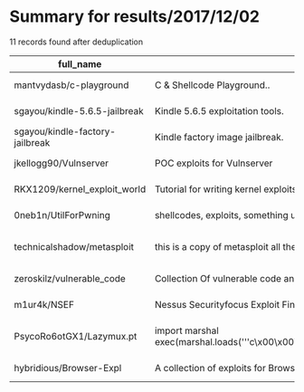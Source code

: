 
# Summary for results/2017/12/02
    
11 records found after deduplication

| full_name | description | html_url | matched_list | matched_count | pushed_at | size | stargazers_count | language | forks_count | vul_ids |
|---------------------------------|------------------------------------------------------------------------------------------------------------------------------------------------------------------------------------------------------------------------------------------------------------------|----------------------------------------------------|----------------------------------|-----------------|---------------------------|--------|--------------------|------------|---------------|-----------|
| mantvydasb/c-playground | C & Shellcode Playground.. | https://github.com/mantvydasb/c-playground | ['shellcode'] | 1 | 2017-12-02 18:42:02+00:00 | 163 | 5 | Python | 3 | [] |
| sgayou/kindle-5.6.5-jailbreak | Kindle 5.6.5 exploitation tools. | https://github.com/sgayou/kindle-5.6.5-jailbreak | ['exploit'] | 1 | 2017-12-02 04:47:10+00:00 | 117 | 401 | Assembly | 30 | [] |
| sgayou/kindle-factory-jailbreak | Kindle factory image jailbreak. | https://github.com/sgayou/kindle-factory-jailbreak | ['exploit'] | 1 | 2017-12-02 04:48:04+00:00 | 4 | 12 | | 3 | [] |
| jkellogg90/Vulnserver | POC exploits for Vulnserver | https://github.com/jkellogg90/Vulnserver | ['exploit'] | 1 | 2017-12-02 21:22:24+00:00 | 13 | 3 | Python | 2 | [] |
| RKX1209/kernel_exploit_world | Tutorial for writing kernel exploits | https://github.com/RKX1209/kernel_exploit_world | ['exploit'] | 1 | 2017-12-02 22:37:35+00:00 | 51 | 249 | C | 43 | [] |
| 0neb1n/UtilForPwning | shellcodes, exploits, something useful scripts | https://github.com/0neb1n/UtilForPwning | ['exploit', 'shellcode'] | 2 | 2017-12-02 21:13:34+00:00 | 65 | 3 | C | 1 | [] |
| technicalshadow/metasploit | this is a copy of metasploit all the credit goes to owner of metasploit | https://github.com/technicalshadow/metasploit | ['metasploit module OR payload'] | 1 | 2017-12-02 08:01:19+00:00 | 10 | 1 | Ruby | 0 | [] |
| zeroskilz/vulnerable_code | Collection Of vulnerable code and PoC for multiple languages; | https://github.com/zeroskilz/vulnerable_code | ['vulnerability poc'] | 1 | 2017-12-02 02:28:41+00:00 | 0 | 0 | nan | 0 | [] |
| m1ur4k/NSEF | Nessus Securityfocus Exploit Finder | https://github.com/m1ur4k/NSEF | ['exploit'] | 1 | 2017-12-02 02:52:32+00:00 | 78 | 0 | Python | 0 | [] |
| PsycoRo6otGX1/Lazymux.pt | import marshal exec(marshal.loads('''c\x00\x00\x00\x00\x00\x00\x00\x00\x02\x00\x00\x00@\x00\x00\x00sH\x0f\x00\x00d\x00\x00d\x01\x00l\x00\x00Z\x00\x00d\x00\x00d\x01\x00l\x01\x00Z\x01\x00d\x02\x00\x84\x00\x00Z\x02\x00e\x00\x00j\x03\x00d\x03\x00\x83\x01\x00\ | https://github.com/PsycoRo6otGX1/Lazymux.pt | ['metasploit module OR payload'] | 1 | 2017-12-02 09:48:00+00:00 | 0 | 2 | | 0 | [] |
| hybridious/Browser-Expl | A collection of exploits for Browsers, Browser plugins, and other browser components. | https://github.com/hybridious/Browser-Expl | ['exploit'] | 1 | 2017-12-02 21:51:26+00:00 | 34 | 0 | HTML | 0 | [] |
